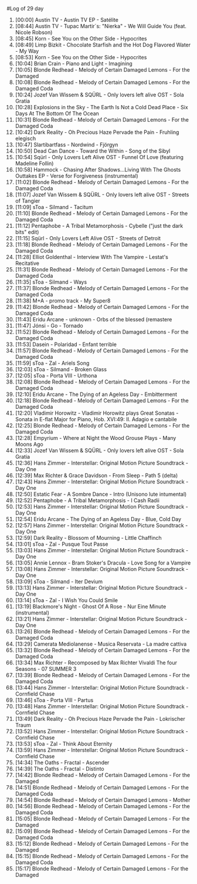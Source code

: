 #Log of 29 day

1. [00:00] Austin TV - Austin TV EP - Satélite
1. [08:44] Austin TV - Tupac Martir´s: "Nierka" - We Will Guide You (feat. Nicole Robson)
1. [08:45] Korn - See You on the Other Side - Hypocrites
1. [08:49] Limp Bizkit - Chocolate Starfish and the Hot Dog Flavored Water - My Way
1. [08:53] Korn - See You on the Other Side - Hypocrites
1. [10:04] Brian Crain - Piano and Light - Imagining
1. [10:05] Blonde Redhead - Melody of Certain Damaged Lemons - For the Damaged
1. [10:08] Blonde Redhead - Melody of Certain Damaged Lemons - For the Damaged Coda
1. [10:24] Jozef Van Wissem & SQÜRL - Only lovers left alive OST - Sola Gratia
1. [10:28] Explosions in the Sky - The Earth Is Not a Cold Dead Place - Six Days At The Bottom Of The Ocean
1. [10:31] Blonde Redhead - Melody of Certain Damaged Lemons - For the Damaged Coda
1. [10:42] Dark Reality - Oh Precious Haze Pervade the Pain - Fruhling elegisch
1. [10:47] Slartibartfass - Nordwind - Fjörgyn
1. [10:50] Dead Can Dance - Toward the Within - Song of the Sibyl
1. [10:54] Sqürl - Only Lovers Left Alive OST - Funnel Of Love (featuring Madeline Follin)
1. [10:58] Hammock - Chasing After Shadows...Living With The Ghosts Outtakes EP - Verse for Forgiveness (instrumental)
1. [11:02] Blonde Redhead - Melody of Certain Damaged Lemons - For the Damaged Coda
1. [11:07] Jozef Van Wissem & SQÜRL - Only lovers left alive OST - Streets of Tangier
1. [11:09] sToa - Silmand - Tacitum
1. [11:10] Blonde Redhead - Melody of Certain Damaged Lemons - For the Damaged Coda
1. [11:12] Pentaphobe - A Tribal Metamorphosis - Cybelle ("just the dark bits" edit)
1. [11:15] Sqürl - Only Lovers Left Alive OST - Streets of Detroit
1. [11:18] Blonde Redhead - Melody of Certain Damaged Lemons - For the Damaged Coda
1. [11:28] Elliot Goldenthal - Interview With The Vampire - Lestat's Recitative
1. [11:31] Blonde Redhead - Melody of Certain Damaged Lemons - For the Damaged Coda
1. [11:35] sToa - Silmand - Ways
1. [11:37] Blonde Redhead - Melody of Certain Damaged Lemons - For the Damaged Coda
1. [11:38] M+A - promo track - My Super8
1. [11:42] Blonde Redhead - Melody of Certain Damaged Lemons - For the Damaged Coda
1. [11:43] Eridu Arcane - unknown - Orbs of the blessed (remastere
1. [11:47] Jónsi - Go - Tornado
1. [11:52] Blonde Redhead - Melody of Certain Damaged Lemons - For the Damaged Coda
1. [11:53] Dasein - Polaridad - Enfant terrible
1. [11:57] Blonde Redhead - Melody of Certain Damaged Lemons - For the Damaged Coda
1. [11:59] sToa - Zal - Ariels Song
1. [12:03] sToa - Silmand - Broken Glass
1. [12:05] sToa - Porta VIII - Urthona
1. [12:08] Blonde Redhead - Melody of Certain Damaged Lemons - For the Damaged Coda
1. [12:10] Eridu Arcane - The Dying of an Ageless Day - Embitterment
1. [12:18] Blonde Redhead - Melody of Certain Damaged Lemons - For the Damaged Coda
1. [12:20] Vladimir Horowitz - Vladimir Horowitz plays Great Sonatas - Sonata in E-flat Major for Piano, Hob. XVI:49: II. Adagio e cantabile
1. [12:25] Blonde Redhead - Melody of Certain Damaged Lemons - For the Damaged Coda
1. [12:28] Empyrium - Where at Night the Wood Grouse Plays - Many Moons Ago
1. [12:33] Jozef Van Wissem & SQÜRL - Only lovers left alive OST - Sola Gratia
1. [12:36] Hans Zimmer - Interstellar: Original Motion Picture Soundtrack - Day One
1. [12:39] Max Richter & Grace Davidson - From Sleep - Path 5 (delta)
1. [12:43] Hans Zimmer - Interstellar: Original Motion Picture Soundtrack - Day One
1. [12:50] Estatic Fear - A Sombre Dance - Intro (Unisono lute intumental)
1. [12:52] Pentaphobe - A Tribal Metamorphosis - I Cash Radii
1. [12:53] Hans Zimmer - Interstellar: Original Motion Picture Soundtrack - Day One
1. [12:54] Eridu Arcane - The Dying of an Ageless Day - Blue, Cold Day
1. [12:57] Hans Zimmer - Interstellar: Original Motion Picture Soundtrack - Day One
1. [12:59] Dark Reality - Blossom of Mourning - Little Chaffinch
1. [13:01] sToa - Zal - Pusque Tout Passe
1. [13:03] Hans Zimmer - Interstellar: Original Motion Picture Soundtrack - Day One
1. [13:05] Annie Lennox - Bram Stoker's Dracula - Love Song for a Vampire
1. [13:08] Hans Zimmer - Interstellar: Original Motion Picture Soundtrack - Day One
1. [13:09] sToa - Silmand - Iter Devium
1. [13:13] Hans Zimmer - Interstellar: Original Motion Picture Soundtrack - Day One
1. [13:14] sToa - Zal - I Wish You Could Smile
1. [13:19] Blackmore's Night - Ghost Of A Rose - Nur Eine Minute (instrumental)
1. [13:21] Hans Zimmer - Interstellar: Original Motion Picture Soundtrack - Day One
1. [13:26] Blonde Redhead - Melody of Certain Damaged Lemons - For the Damaged Coda
1. [13:29] Camerata Mediolanense - Musica Reservata - La madre cattiva
1. [13:32] Blonde Redhead - Melody of Certain Damaged Lemons - For the Damaged Coda
1. [13:34] Max Richter - Recomposed by Max Richter Vivaldi The four Seasons - 07 SUMMER 3
1. [13:39] Blonde Redhead - Melody of Certain Damaged Lemons - For the Damaged Coda
1. [13:44] Hans Zimmer - Interstellar: Original Motion Picture Soundtrack - Cornfield Chase
1. [13:46] sToa - Porta VIII - Partus
1. [13:48] Hans Zimmer - Interstellar: Original Motion Picture Soundtrack - Cornfield Chase
1. [13:49] Dark Reality - Oh Precious Haze Pervade the Pain - Lokrischer Traum
1. [13:52] Hans Zimmer - Interstellar: Original Motion Picture Soundtrack - Cornfield Chase
1. [13:53] sToa - Zal - Think About Eternity
1. [13:59] Hans Zimmer - Interstellar: Original Motion Picture Soundtrack - Cornfield Chase
1. [14:34] The Oaths - Fractal - Ascender
1. [14:39] The Oaths - Fractal - Distinto
1. [14:42] Blonde Redhead - Melody of Certain Damaged Lemons - For the Damaged
1. [14:51] Blonde Redhead - Melody of Certain Damaged Lemons - For the Damaged Coda
1. [14:54] Blonde Redhead - Melody of Certain Damaged Lemons - Mother
1. [14:56] Blonde Redhead - Melody of Certain Damaged Lemons - For the Damaged Coda
1. [15:05] Blonde Redhead - Melody of Certain Damaged Lemons - For the Damaged
1. [15:09] Blonde Redhead - Melody of Certain Damaged Lemons - For the Damaged Coda
1. [15:12] Blonde Redhead - Melody of Certain Damaged Lemons - For the Damaged
1. [15:15] Blonde Redhead - Melody of Certain Damaged Lemons - For the Damaged Coda
1. [15:17] Blonde Redhead - Melody of Certain Damaged Lemons - For the Damaged

